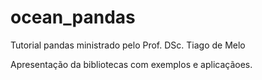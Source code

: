 # ocean_pandas

Tutorial pandas ministrado pelo Prof. DSc. Tiago de Melo

Apresentação da bibliotecas com exemplos e aplicaçãoes. 

